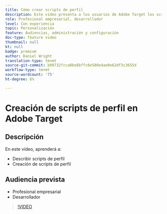 ```yaml
---
title: Cómo crear scripts de perfil
description: Este vídeo presenta a los usuarios de Adobe Target los scripts de perfil. Vea este vídeo si tiene experiencia con Adobe Target y desea conocer los conceptos básicos del uso de scripts de perfil para realizar objetivos más especializados o crear audiencias.
role: Profesional empresarial, desarrollador
level: Con experiencia
topic: Personalización
feature: Audiencias, administración y configuración
doc-type: feature video
thumbnail: null
kt: null
badge: premium
author: Daniel Wright
translation-type: tm+mt
source-git-commit: b89732fcca0be8bffc6e580e4ae0e62df3c3655d
workflow-type: tm+mt
source-wordcount: '75'
ht-degree: 6%

---
```



# Creación de scripts de perfil en Adobe Target

## Descripción

En este vídeo, aprenderá a:

* Describir scripts de perfil
* Creación de scripts de perfil

## Audiencia prevista

* Profesional empresarial
* Desarrollador

>[!VIDEO](https://video.tv.adobe.com/v/17394/?quality=12)